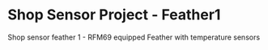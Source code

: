# Shop Sensor Project - Feather1
Shop sensor feather 1 - RFM69 equipped Feather with temperature sensors
